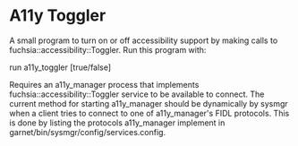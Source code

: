 # A11y Toggler

A small program to turn on or off accessibility support by making calls to
fuchsia::accessibility::Toggler. Run this program with:

run a11y_toggler [true/false]

Requires an a11y_manager process that implements fuchsia::accessibility::Toggler service
to be available to connect. The current method for starting a11y_manager should be
dynamically by sysmgr when a client tries to connect to one of a11y_manager's FIDL protocols.
This is done by listing the protocols a11y_manager implement in
garnet/bin/sysmgr/config/services.config.
